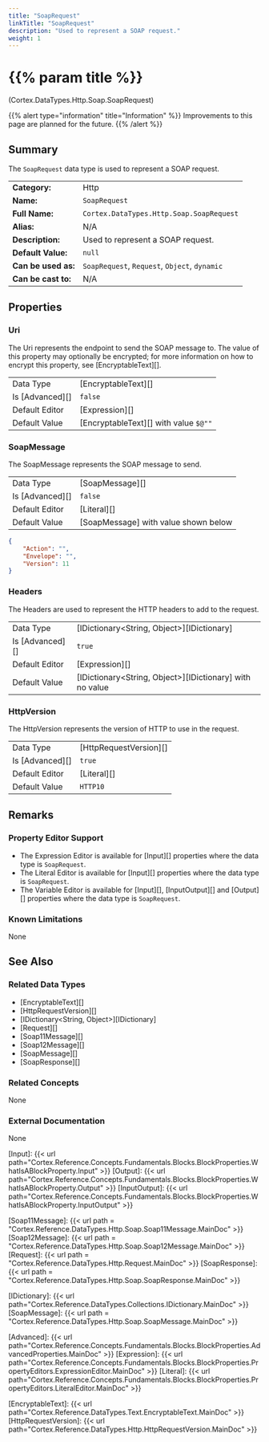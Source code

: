 ```yaml
---
title: "SoapRequest"
linkTitle: "SoapRequest"
description: "Used to represent a SOAP request."
weight: 1
---
```


# {{% param title %}}

<p class="namespace">(Cortex.DataTypes.Http.Soap.SoapRequest)</p>

{{% alert type="information" title="Information" %}} Improvements to this page are planned for the future. {{% /alert %}}

## Summary

The `SoapRequest` data type is used to represent a SOAP request.

| | |
|-|-|
| **Category:**          | Http                                                      |
| **Name:**              | `SoapRequest`                                         |
| **Full Name:**         | `Cortex.DataTypes.Http.Soap.SoapRequest`     |
| **Alias:**             | N/A                                                      |
| **Description:**       | Used to represent a SOAP request. |
| **Default Value:**     | `null`                                                     |
| **Can be used as:**    | `SoapRequest`, `Request`, `Object`, `dynamic`              |
| **Can be cast to:**    | N/A                                                      |

## Properties

### Uri

The Uri represents the endpoint to send the SOAP message to. The value of this property may optionally be encrypted; for more information on how to encrypt this property, see [EncryptableText][].
  
| | |
|--------------------|---------------------------|
| Data Type | [EncryptableText][] |
| Is [Advanced][] | `false` |
| Default Editor | [Expression][] |
| Default Value | [EncryptableText][] with value `$@""` |

### SoapMessage

The SoapMessage represents the SOAP message to send.
  
| | |
|--------------------|---------------------------|
| Data Type | [SoapMessage][] |
| Is [Advanced][] | `false` |
| Default Editor | [Literal][] |
| Default Value | [SoapMessage] with value shown below |

```json
{
    "Action": "",
    "Envelope": "",
    "Version": 11
}
```

### Headers

The Headers are used to represent the HTTP headers to add to the request.
  
| | |
|--------------------|---------------------------|
| Data Type | [IDictionary<String, Object>][IDictionary] |
| Is [Advanced][] | `true` |
| Default Editor | [Expression][] |
| Default Value | [IDictionary<String, Object>][IDictionary] with no value |

### HttpVersion

The HttpVersion represents the version of HTTP to use in the request.
  
| | |
|--------------------|---------------------------|
| Data Type | [HttpRequestVersion][] |
| Is [Advanced][] | `true` |
| Default Editor | [Literal][] |
| Default Value | `HTTP10` |

## Remarks

### Property Editor Support

- The Expression Editor is available for [Input][] properties where the data type is `SoapRequest`.
- The Literal Editor is available for [Input][] properties where the data type is `SoapRequest`.
- The Variable Editor is available for [Input][], [InputOutput][] and [Output][] properties where the data type is `SoapRequest`.

### Known Limitations

None

## See Also

### Related Data Types

- [EncryptableText][]
- [HttpRequestVersion][]
- [IDictionary<String, Object>][IDictionary]
- [Request][]
- [Soap11Message][]
- [Soap12Message][]
- [SoapMessage][]
- [SoapResponse][]

### Related Concepts

None

### External Documentation

None

[Input]: {{< url path="Cortex.Reference.Concepts.Fundamentals.Blocks.BlockProperties.WhatIsABlockProperty.Input" >}}
[Output]: {{< url path="Cortex.Reference.Concepts.Fundamentals.Blocks.BlockProperties.WhatIsABlockProperty.Output" >}}
[InputOutput]: {{< url path="Cortex.Reference.Concepts.Fundamentals.Blocks.BlockProperties.WhatIsABlockProperty.InputOutput" >}}

[Soap11Message]: {{< url path = "Cortex.Reference.DataTypes.Http.Soap.Soap11Message.MainDoc" >}}
[Soap12Message]: {{< url path = "Cortex.Reference.DataTypes.Http.Soap.Soap12Message.MainDoc" >}}
[Request]: {{< url path = "Cortex.Reference.DataTypes.Http.Request.MainDoc" >}}
[SoapResponse]: {{< url path = "Cortex.Reference.DataTypes.Http.Soap.SoapResponse.MainDoc" >}}

[IDictionary]: {{< url path="Cortex.Reference.DataTypes.Collections.IDictionary.MainDoc" >}}
[SoapMessage]: {{< url path = "Cortex.Reference.DataTypes.Http.Soap.SoapMessage.MainDoc" >}}

[Advanced]: {{< url path="Cortex.Reference.Concepts.Fundamentals.Blocks.BlockProperties.AdvancedProperties.MainDoc" >}}
[Expression]: {{< url path="Cortex.Reference.Concepts.Fundamentals.Blocks.BlockProperties.PropertyEditors.ExpressionEditor.MainDoc" >}}
[Literal]: {{< url path="Cortex.Reference.Concepts.Fundamentals.Blocks.BlockProperties.PropertyEditors.LiteralEditor.MainDoc" >}}

[EncryptableText]: {{< url path="Cortex.Reference.DataTypes.Text.EncryptableText.MainDoc" >}}
[HttpRequestVersion]: {{< url path="Cortex.Reference.DataTypes.Http.HttpRequestVersion.MainDoc" >}}
